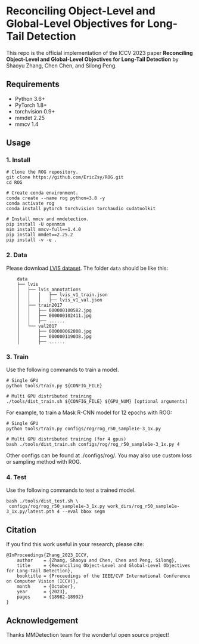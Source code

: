 # Reconciling Object-Level and Global-Level Objectives for Long-Tail Detection

This repo is the official implementation of the ICCV 2023 paper **Reconciling Object-Level and Global-Level Objectives for Long-Tail Detection** 
by Shaoyu Zhang, Chen Chen, and Silong Peng.


## Requirements 
- Python 3.6+
- PyTorch 1.8+
- torchvision 0.9+
- mmdet 2.25
- mmcv 1.4


## Usage
### 1. Install
~~~
# Clone the ROG repository.
git clone https://github.com/EricZsy/ROG.git
cd ROG 

# Create conda environment.
conda create --name rog python=3.8 -y 
conda activate rog
conda install pytorch torchvision torchaudio cudatoolkit

# Install mmcv and mmdetection.
pip install -U openmim
mim install mmcv-full==1.4.0
pip install mmdet==2.25.2 
pip install -v -e .
~~~

### 2. Data
Please download [LVIS dataset](https://www.lvisdataset.org/dataset). The folder `data` should be like this:
~~~
    data
    ├── lvis
    │   ├── lvis_annotations
    │   │   │   ├── lvis_v1_train.json
    │   │   │   ├── lvis_v1_val.json
    │   ├── train2017
    │   │   ├── 000000100582.jpg
    │   │   ├── 000000102411.jpg
    │   │   ├── ......
    │   └── val2017
    │       ├── 000000062808.jpg
    │       ├── 000000119038.jpg
    │       ├── ......
~~~

### 3. Train
Use the following commands to train a model.


```train
# Single GPU
python tools/train.py ${CONFIG_FILE}

# Multi GPU distributed training
./tools/dist_train.sh ${CONFIG_FILE} ${GPU_NUM} [optional arguments]
```

For example, to train a Mask R-CNN model for 12 epochs with ROG:
```train
# Single GPU
python tools/train.py configs/rog/rog_r50_sample1e-3_1x.py

# Multi GPU distributed training (for 4 gpus)
bash ./tools/dist_train.sh configs/rog/rog_r50_sample1e-3_1x.py 4
```  
Other configs can be found at ./configs/rog/. 
You may also use custom loss or sampling method with ROG.


### 4. Test
Use the following commands to test a trained model. 
```test
bash ./tools/dist_test.sh \
 configs/rog/rog_r50_sample1e-3_1x.py work_dirs/rog_r50_sample1e-3_1x.py/latest.pth 4 --eval bbox segm
```



## Citation
If you find this work useful in your research, please cite:

	@InProceedings{Zhang_2023_ICCV,
        author    = {Zhang, Shaoyu and Chen, Chen and Peng, Silong},
        title     = {Reconciling Object-Level and Global-Level Objectives for Long-Tail Detection},
        booktitle = {Proceedings of the IEEE/CVF International Conference on Computer Vision (ICCV)},
        month     = {October},
        year      = {2023},
        pages     = {18982-18992}
    }



## Acknowledgement

Thanks MMDetection team for the wonderful open source project!
